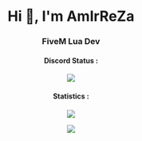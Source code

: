 <h1 align="center">Hi 👋, I'm AmIrReZa</h1>
<h3 align="center">
    FiveM Lua Dev
</h3>


<h4 align="center">Discord Status :</h4>
<p align="center">
<img align="center" src="https://discord.c99.nl/widget/theme-4/783576714852171797.png" />
</p>
<p align="center">
</p>

<h4 align="center">Statistics :</h4>
<p align="center">
<img align="center" src="https://github-readme-stats.vercel.app/api/top-langs/?username=AmIrReZa386&hide=html,css&layout=compact&theme=highcontrast" />
</p>

<p align="center">
<img align="center" src="https://github-readme-stats.vercel.app/api?username=AmIrReZa386&layout=compact&theme=highcontrast" />
</p>

